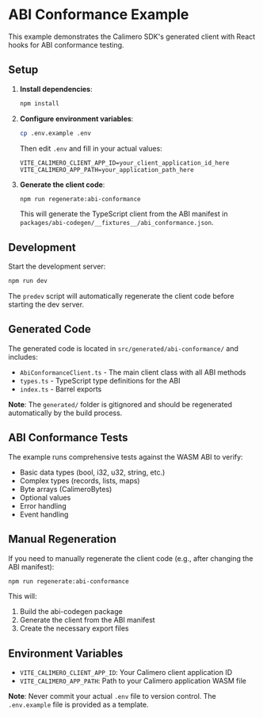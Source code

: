 # ABI Conformance Example

This example demonstrates the Calimero SDK's generated client with React hooks for ABI conformance testing.

## Setup

1. **Install dependencies**:
   ```bash
   npm install
   ```

2. **Configure environment variables**:
   ```bash
   cp .env.example .env
   ```
   
   Then edit `.env` and fill in your actual values:
   ```env
   VITE_CALIMERO_CLIENT_APP_ID=your_client_application_id_here
   VITE_CALIMERO_APP_PATH=your_application_path_here
   ```

3. **Generate the client code**:
   ```bash
   npm run regenerate:abi-conformance
   ```

   This will generate the TypeScript client from the ABI manifest in `packages/abi-codegen/__fixtures__/abi_conformance.json`.

## Development

Start the development server:

```bash
npm run dev
```

The `predev` script will automatically regenerate the client code before starting the dev server.

## Generated Code

The generated code is located in `src/generated/abi-conformance/` and includes:

- `AbiConformanceClient.ts` - The main client class with all ABI methods
- `types.ts` - TypeScript type definitions for the ABI
- `index.ts` - Barrel exports

**Note**: The `generated/` folder is gitignored and should be regenerated automatically by the build process.

## ABI Conformance Tests

The example runs comprehensive tests against the WASM ABI to verify:

- Basic data types (bool, i32, u32, string, etc.)
- Complex types (records, lists, maps)
- Byte arrays (CalimeroBytes)
- Optional values
- Error handling
- Event handling

## Manual Regeneration

If you need to manually regenerate the client code (e.g., after changing the ABI manifest):

```bash
npm run regenerate:abi-conformance
```

This will:

1. Build the abi-codegen package
2. Generate the client from the ABI manifest
3. Create the necessary export files

## Environment Variables

- `VITE_CALIMERO_CLIENT_APP_ID`: Your Calimero client application ID
- `VITE_CALIMERO_APP_PATH`: Path to your Calimero application WASM file

**Note**: Never commit your actual `.env` file to version control. The `.env.example` file is provided as a template.
